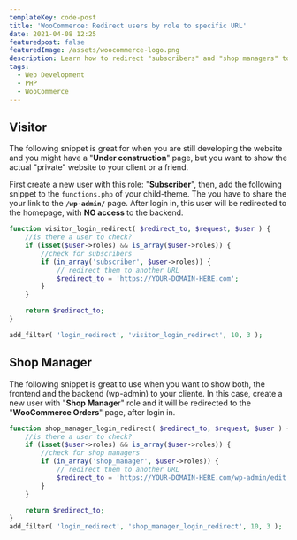 ```yaml
---
templateKey: code-post
title: 'WooCommerce: Redirect users by role to specific URL'
date: 2021-04-08 12:25
featuredpost: false
featuredImage: /assets/woocommerce-logo.png
description: Learn how to redirect "subscribers" and "shop managers" to specific URLs, after login in on the wp-admin. This is great if you are developing a website and just show an "Under Construction" page.
tags:
  - Web Development
  - PHP
  - WooCommerce
---
```


## Visitor

The following snippet is great for when you are still developing the website and you might have a "**Under construction**" page, but you want to show the actual "private" website to your client or a friend.

First create a new user with this role: "**Subscriber**", then, add the following snippet to the `functions.php` of your child-theme. The you have to share the your link to the **`/wp-admin/`** page. After login in, this user will be redirected to the homepage, with **NO access** to the backend.

```php
function visitor_login_redirect( $redirect_to, $request, $user ) {
    //is there a user to check?
    if (isset($user->roles) && is_array($user->roles)) {
        //check for subscribers
        if (in_array('subscriber', $user->roles)) {
            // redirect them to another URL
            $redirect_to = 'https://YOUR-DOMAIN-HERE.com';
        }
    }

    return $redirect_to;
}

add_filter( 'login_redirect', 'visitor_login_redirect', 10, 3 );
```

## Shop Manager

The following snippet is great to use when you want to show both, the frontend and the backend (wp-admin) to your cliente. In this case, create a new user with "**Shop Manage**r" role and it will be redirected to the "**WooCommerce Orders**" page, after login in.

```php
function shop_manager_login_redirect( $redirect_to, $request, $user ) {
    //is there a user to check?
    if (isset($user->roles) && is_array($user->roles)) {
        //check for shop managers
        if (in_array('shop_manager', $user->roles)) {
            // redirect them to another URL
            $redirect_to = 'https://YOUR-DOMAIN-HERE.com/wp-admin/edit.php?post_type=shop_order';
        }
    }

    return $redirect_to;
}
add_filter( 'login_redirect', 'shop_manager_login_redirect', 10, 3 );
```
